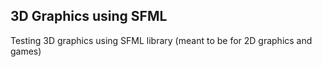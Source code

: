 ## 3D Graphics using SFML

Testing 3D graphics using SFML library (meant to be for 2D graphics and games)

